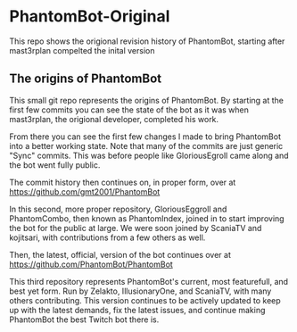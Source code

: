 # PhantomBot-Original
This repo shows the origional revision history of PhantomBot, starting after mast3rplan compelted the inital version

## The origins of PhantomBot
This small git repo represents the origins of PhantomBot. By starting at the first few commits you can see the
state of the bot as it was when mast3rplan, the origional developer, completed his work.

From there you can see the first few changes I made to bring PhantomBot into a better working state. Note that many of the
commits are just generic "Sync" commits. This was before people like GloriousEgroll came along and the bot went fully public.

The commit history then continues on, in proper form, over at https://github.com/gmt2001/PhantomBot

In this second, more proper repository, GloriousEggroll and PhantomCombo, then known as PhantomIndex, joined in to start
improving the bot for the public at large. We were soon joined by ScaniaTV and kojitsari, with contributions from a few
others as well.

Then, the latest, official, version of the bot continues over at https://github.com/PhantomBot/PhantomBot

This third repository represents PhantomBot's current, most featurefull, and best yet form. Run by Zelakto,
IllusionaryOne, and ScaniaTV, with many others contributing. This version continues to be actively updated to keep
up with the latest demands, fix the latest issues, and continue making PhantomBot the best Twitch bot there is.
